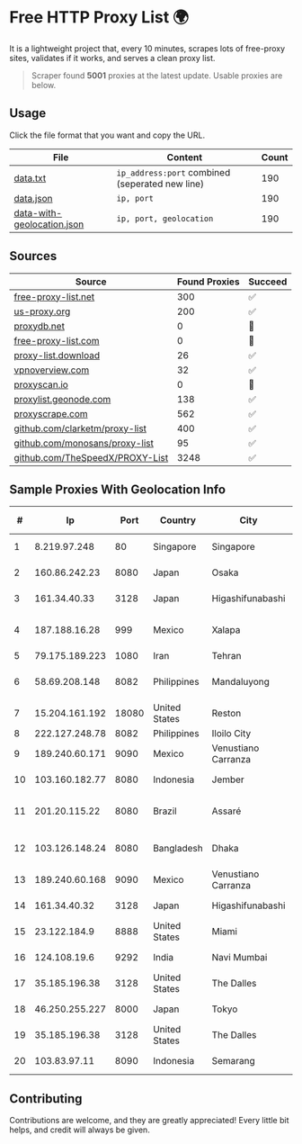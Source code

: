 
# Free HTTP Proxy List 🌍

It is a lightweight project that, every 10 minutes, scrapes lots of free-proxy sites, validates if it works, and serves a clean proxy list.


> Scraper found **5001** proxies at the latest update. Usable proxies are below.

## Usage

Click the file format that you want and copy the URL.


|File|Content|Count|
|----|-------|-----|
|[data.txt](https://raw.githubusercontent.com/themiralay/Proxy-List-World/master/data.txt)|`ip_address:port` combined (seperated new line)|190|
|[data.json](https://raw.githubusercontent.com/themiralay/Proxy-List-World/master/data.json)|`ip, port`|190|
|[data-with-geolocation.json](https://raw.githubusercontent.com/themiralay/Proxy-List-World/master/data-with-geolocation.json)|`ip, port, geolocation`|190|

## Sources

|Source|Found Proxies|Succeed|
|------|-------------|-------|
|[free-proxy-list.net](https://free-proxy-list.net)|300|✅|
|[us-proxy.org](https://www.us-proxy.org)|200|✅|
|[proxydb.net](http://proxydb.net)|0|🚫|
|[free-proxy-list.com](https://free-proxy-list.com/?page=&port=&type%5B%5D=http&type%5B%5D=https&up_time=0&search=Search)|0|🚫|
|[proxy-list.download](https://www.proxy-list.download/HTTP)|26|✅|
|[vpnoverview.com](https://vpnoverview.com/privacy/anonymous-browsing/free-proxy-servers)|32|✅|
|[proxyscan.io](https://www.proxyscan.io)|0|🚫|
|[proxylist.geonode.com](https://proxylist.geonode.com/api/proxy-list?limit=300&page=1&sort_by=lastChecked&sort_type=desc&protocols=http,https)|138|✅|
|[proxyscrape.com](https://api.proxyscrape.com/v2/?request=displayproxies&protocol=http&timeout=10000&country=all&ssl=all&anonymity=all)|562|✅|
|[github.com/clarketm/proxy-list](https://raw.githubusercontent.com/clarketm/proxy-list/master/proxy-list-raw.txt)|400|✅|
|[github.com/monosans/proxy-list](https://raw.githubusercontent.com/monosans/proxy-list/main/proxies/http.txt)|95|✅|
|[github.com/TheSpeedX/PROXY-List](https://raw.githubusercontent.com/TheSpeedX/PROXY-List/master/http.txt)|3248|✅|


## Sample Proxies With Geolocation Info

|#|Ip|Port|Country|City|Internet Service Provider|
|-|--|----|-------|----|-------------------------|
|1|8.219.97.248|80|Singapore|Singapore|Alibaba (US) Technology Co., Ltd.|
|2|160.86.242.23|8080|Japan|Osaka|Sony Network Communications Inc|
|3|161.34.40.33|3128|Japan|Higashifunabashi|NTT PC Communications, Inc.|
|4|187.188.16.28|999|Mexico|Xalapa|Total Play Telecomunicaciones SA De CV|
|5|79.175.189.223|1080|Iran|Tehran|Afranet|
|6|58.69.208.148|8082|Philippines|Mandaluyong|Philippine Long Distance Telephone Co.|
|7|15.204.161.192|18080|United States|Reston|OVH SAS|
|8|222.127.248.78|8082|Philippines|Iloilo City|GLBB|
|9|189.240.60.171|9090|Mexico|Venustiano Carranza|Uninet S.A. de C.V.|
|10|103.160.182.77|8080|Indonesia|Jember|PT Internusa Duta Makmur|
|11|201.20.115.22|8080|Brazil|Assaré|DB3 SERVICOS DE TELECOMUNICACOES S.A|
|12|103.126.148.24|8080|Bangladesh|Dhaka|Delta Software and Communication Limited|
|13|189.240.60.168|9090|Mexico|Venustiano Carranza|Uninet S.A. de C.V.|
|14|161.34.40.32|3128|Japan|Higashifunabashi|NTT PC Communications, Inc.|
|15|23.122.184.9|8888|United States|Miami|AT&T Services, Inc.|
|16|124.108.19.6|9292|India|Navi Mumbai|Advantus Corporate Infoserv Private Ltd|
|17|35.185.196.38|3128|United States|The Dalles|Google LLC|
|18|46.250.255.227|8000|Japan|Tokyo|Contabo Asia Private Limited|
|19|35.185.196.38|3128|United States|The Dalles|Google LLC|
|20|103.83.97.11|8090|Indonesia|Semarang|PT. Foxline Mediadata Indonusa|



## Contributing

Contributions are welcome, and they are greatly appreciated! Every
little bit helps, and credit will always be given.

